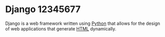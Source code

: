 # Django 12345677

Django is a web framework written using [Python](/wiki/Python) that allows for the design of web applications that generate [HTML](/wiki/HTML) dynamically.